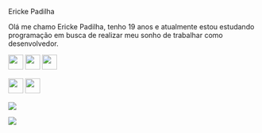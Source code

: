 Ericke Padilha

Olá me chamo Ericke Padilha, tenho 19 anos e atualmente estou estudando programação em busca de realizar meu sonho de trabalhar como desenvolvedor.


<p>
<img src="https://img.shields.io/badge/javascript-%23323330.svg?style=for-the-badge&logo=javascript&logoColor=%23F7DF1E" style="margin-bottom: 4px;" height="30px">
<img src="https://img.shields.io/badge/html5-%23E34F26.svg?style=for-the-badge&logo=html5&logoColor=white" style="margin-bottom: 4px;" height="30px">
<img src="https://img.shields.io/badge/css3-%231572B6.svg?style=for-the-badge&logo=css3&logoColor=white" style="margin-bottom: 4px;" height="30px">
</p>


<p>
<a href="https://linkedin.com/in/https://www.linkedin.com/in/ericke-padilha-373352241"><img src="https://img.shields.io/badge/linkedin-%230077B5.svg?style=for-the-badge&logo=linkedin&logoColor=white" style="margin-bottom: 4px;" height="30px" target="_blank"></a>
<a href="https://www.instagram.com/@padilha_xx"><img src="https://img.shields.io/badge/Instagram-%23E4405F.svg?style=for-the-badge&logo=Instagram&logoColor=white" style="margin-bottom: 4px;" height="30px" target="_blank"></a>
</p>


<p><img src="https://github-readme-stats.vercel.app/api?username=ErickePadilha&show_icons=true"><p>

<p><img src="https://github-readme-stats.vercel.app/api/top-langs/?username=ErickePadilha&layout=compact"><p>
